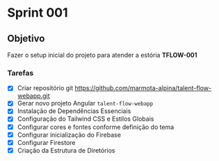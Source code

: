 # Sprint 001

## Objetivo

Fazer o setup inicial do projeto para atender a estória **TFLOW-001**

### Tarefas

- [x] Criar repositório git https://github.com/marmota-alpina/talent-flow-webapp.git
- [x] Gerar novo projeto Angular `talent-flow-webapp`
- [x] Instalação de Dependências Essenciais
- [x] Configuração do Tailwind CSS e Estilos Globais 
- [x] Configurar cores e fontes conforme definição do tema
- [x] Configurar inicialização do Firebase
- [x] Configurar Firestore
- [x] Criação da Estrutura de Diretórios
